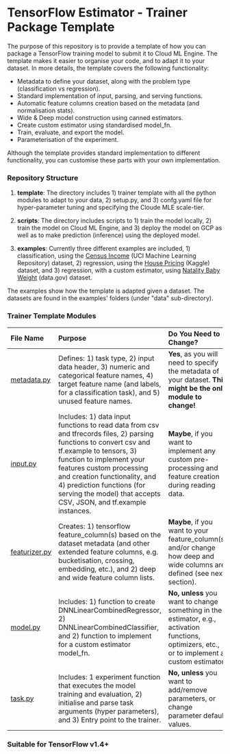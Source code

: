 # TensorFlow Estimator - Trainer Package Template

The purpose of this repository is to provide a template of how you can package a TensorFlow training model to submit it to Cloud ML Engine. The template makes it easier to organise your code, and to adapt it to your dataset. In more details, the template covers the following functionality:
* Metadata to define your dataset, along with the problem type (classification vs regression).
* Standard implementation of input, parsing, and serving functions.
* Automatic feature columns creation based on the metadata (and normalisation stats).
* Wide & Deep model construction using canned estimators.
* Create custom estimator using standardised model_fn.
* Train, evaluate, and export the model.
* Parameterisation of the experiment.

Although the template provides standard implementation to different functionality, you can customise these parts with your own implementation.


### Repository Structure
1. **template**: The directory includes 1) trainer template with all the python modules to adapt to your data, 2) setup.py, and 3) confg.yaml file for hyper-parameter tuning and specifying the Cloude MLE scale-tier.

2. **scripts**: The directory includes scripts to 1) train the model locally, 2) train the model on Cloud ML Engine,
and 3) deploy the model on GCP as well as to make prediction (inference) using the deployed model.

3. **examples**: Currently three different examples are included, 1) classification, using the [Census Income](https://archive.ics.uci.edu/ml/datasets/Census+Income) (UCI Machine Learning Repository) dataset, 2) regression, using the [House Pricing](https://www.kaggle.com/apratim87/housingdata/data) (Kaggle) dataset,
and 3) regression, with a custom estimator, using [Natality Baby Weight](https://catalog.data.gov/dataset?tags=birth-weight) (data.gov) dataset.

The examples show how the template is adapted given a dataset. The datasets are found in the examples' folders (under "data" sub-directory).


### Trainer Template Modules

|File Name| Purpose| Do You Need to Change?
|:---|:---|:---
|[metadata.py](cloudml-template/blob/master/template/trainer/metadata.py)|Defines: 1) task type, 2) input data header, 3) numeric and categorical feature names, 4) target feature name (and labels, for a classification task), and 5) unused feature names. | **Yes**, as you will need to specify the metadata of your dataset. **This might be the only module to change!**
|[input.py](cloudml-template/template/trainer/input.py)| Includes: 1) data input functions to read data from csv and tfrecords files, 2) parsing functions to convert csv and tf.example to tensors, 3) function to implement your features custom  processing and creation functionality, and 4) prediction functions (for serving the model) that accepts CSV, JSON, and tf.example instances. | **Maybe**, if you want to implement any custom pre-processing and feature creation during reading data.
|[featurizer.py](cloudml-template/template/trainer/featurizer.py)| Creates: 1) tensorflow feature_column(s) based on the dataset metadata (and other extended feature columns, e.g. bucketisation, crossing, embedding, etc.), and 2) deep and wide feature column lists. | **Maybe**, if you want to your feature_column(s) and/or change how deep and wide columns are defined (see next section).
|[model.py](cloudml-template/template/trainer/model.py)|Includes: 1) function to create DNNLinearCombinedRegressor, 2) DNNLinearCombinedClassifier, and 2) function to implement for a custom estimator model_fn.|**No, unless** you want to change something in the estimator, e.g., activation functions, optimizers, etc., or to implement a custom estimator.
|[task.py](cloudml-template/template/trainer/task.py) |Includes: 1 experiment function that executes the model training and evaluation, 2) initialise and parse task arguments (hyper parameters), and 3) Entry point to the trainer. | **No, unless** you want to add/remove parameters, or change parameter default values.

### Suitable for TensorFlow v1.4+
